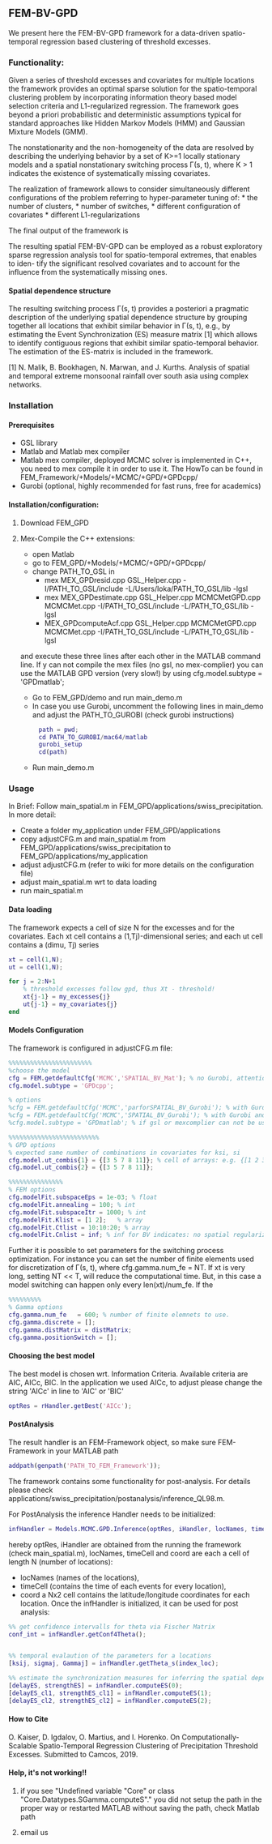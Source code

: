 ## FEM-BV-GPD
We present here the FEM-BV-GPD framework for a data-driven spatio-temporal regression based clustering of threshold excesses.



### Functionality: 
Given a series of threshold excesses and covariates for multiple locations the framework provides an optimal sparse solution for the spatio-temporal clustering problem by incorporating information theory based model selection criteria and L1-regularized regression. The framework goes beyond a priori probabilistic and deterministic assumptions typical for standard approaches like Hidden Markov Models (HMM) and Gaussian Mixture Models (GMM). 


The nonstationarity and the non-homogeneity of the data are resolved by describing the underlying behavior by a set of K>=1 locally stationary models and a spatial nonstationary switching process Γ(s, t), where K > 1 indicates the existence of systematically missing covariates.


The realization of framework allows to consider simultaneously different configurations of the problem referring to hyper-parameter tuning of:
	* the number of clusters,
	* number of switches,
	* different configuration of covariates
	* different L1-regularizations 

The final output of the framework is 



The resulting spatial FEM-BV-GPD can be employed as a robust exploratory sparse regression analysis tool for spatio-temporal extremes, that enables to iden- tify the significant resolved covariates and to account for the influence from the systematically missing ones.

#### Spatial dependence structure 
The resulting switching process Γ(s, t) provides a posteriori a pragmatic description of the underlying spatial dependence structure by grouping together all locations that exhibit similar behavior in Γ(s, t), e.g., by estimating the Event Synchronization (ES) measure matrix [1] which allows to identify contiguous regions that exhibit similar spatio-temporal behavior. The estimation of the ES-matrix is included in the framework.

[1] N. Malik, B. Bookhagen, N. Marwan, and J. Kurths. Analysis of spatial and temporal extreme monsoonal rainfall over south asia using complex networks.

### Installation

#### Prerequisites
 * GSL library 
 * Matlab and Matlab mex compiler
 * Matlab mex compiler, deployed MCMC solver is implemented in C++, you need to mex compile it in order to use it. The HowTo can be found in FEM_Framework/+Models/+MCMC/+GPD/+GPDcpp/
 * Gurobi (optional, highly recommended for fast runs, free for academics)


#### Installation/configuration:
1. Download FEM_GPD
2. Mex-Compile the C++ extensions: 
	* open Matlab
	* go to FEM_GPD/+Models/+MCMC/+GPD/+GPDcpp/
	* change PATH_TO_GSL in 
		* mex MEX_GPDresid.cpp GSL_Helper.cpp -I/PATH_TO_GSL/include -L/Users/loka/PATH_TO_GSL/lib -lgsl
		* mex MEX_GPDestimate.cpp GSL_Helper.cpp MCMCMetGPD.cpp MCMCMet.cpp -I/PATH_TO_GSL/include -L/PATH_TO_GSL/lib -lgsl
		* MEX_GPDcomputeAcf.cpp  GSL_Helper.cpp MCMCMetGPD.cpp MCMCMet.cpp -I/PATH_TO_GSL/include -L/PATH_TO_GSL/lib -lgsl
	 
	and execute these three lines after each other in the MATLAB command line. If y can not compile the mex files (no gsl, no mex-complier) you can use the MATLAB GPD version (very slow!) by using 
	 	cfg.model.subtype = 'GPDmatlab';
	* Go to FEM_GPD/demo and run main_demo.m
	* In case you use Gurobi, uncomment the following lines in main_demo and adjust the PATH_TO_GUROBI (check gurobi instructions)
	```matlab
		 path = pwd;
		 cd PATH_TO_GUROBI/mac64/matlab
		 gurobi_setup
		 cd(path)
	```
	* Run main_demo.m


### Usage
In Brief: Follow main_spatial.m in FEM_GPD/applications/swiss_precipitation.
In more detail: 
* Create a folder my_application under FEM_GPD/applications
* copy adjustCFG.m and main_spatial.m from FEM_GPD/applications/swiss_precipitation to FEM_GPD/applications/my_application
* adjust adjustCFG.m (refer to wiki for more details on the configuration file)
* adjust main_spatial.m wrt to data loading
* run main_spatial.m
	

#### Data loading
The framework expects  a cell of size N for the excesses and for the covariates.
Each xt cell contains a (1,Tj)-dimensional series; and each ut cell contains a (dimu, Tj) series 
```matlab
xt = cell(1,N);
ut = cell(1,N);

for j = 2:N+1
    % threshold excesses follow gpd, thus Xt - threshold!
    xt{j-1} = my_excesses{j}
    ut{j-1} = my_covariates{j}
end
```

#### Models Configuration  
The framework is configured in adjustCFG.m file: 

```matlab
%%%%%%%%%%%%%%%%%%%%%%%
%choose the model
cfg = FEM.getdefaultCfg('MCMC','SPATIAL_BV_Mat'); % no Gurobi, attention be very slow!
cfg.model.subtype = 'GPDcpp';

% options
%cfg = FEM.getdefaultCfg('MCMC','parforSPATIAL_BV_Gurobi'); % with Gurobi and no spatial regularizaiton
%cfg = FEM.getdefaultCfg('MCMC','SPATIAL_BV_Gurobi'); % with Gurobi and spatial regularizaiton
%cfg.model.subtype = 'GPDmatlab'; % if gsl or mexcomplier can not be used, using matlab will be very slow!

%%%%%%%%%%%%%%%%%%%%%%%%%
% GPD options
% expected same number of combinations in covariates for ksi, si
cfg.model.ut_combis{1} = {[3 5 7 8 11]}; % cell of arrays: e.g. {[1 2 3], [2 3 4], []} ...
cfg.model.ut_combis{2} = {[3 5 7 8 11]}; 

%%%%%%%%%%%%%%%
% FEM options
cfg.modelFit.subspaceEps = 1e-03; % float
cfg.modelFit.annealing = 100; % int
cfg.modelFit.subspaceItr = 1000; % int
cfg.modelFit.Klist = [1 2];   % array
cfg.modelFit.Ctlist = 10:10:20; % array
cfg.modelFit.Cnlist = inf; % inf for BV indicates: no spatial regularization

```
Further it is possible to set parameters for the switching process optimization. For instance
you can set the number of finite elements used for discretization of Γ(s, t), 
where cfg.gamma.num_fe = NT. If xt is very long, setting NT << T, will reduce the computational time. But, in this case a model switching can happen only every len(xt)/num_fe. If the 

```matlab
%%%%%%%%%
% Gamma options 
cfg.gamma.num_fe   = 600; % number of finite elemnets to use. 
cfg.gamma.discrete = [];
cfg.gamma.distMatrix = distMatrix;
cfg.gamma.positionSwitch = [];

```


#### Choosing the best model
The best model is chosen wrt. Information Criteria. Available criteria are AIC, AICc, BIC. 
In the application we used AICc, to adjust please change the string 'AICc' in line to 'AIC' or 'BIC'

```matlab
optRes = rHandler.getBest('AICc');
```

#### PostAnalysis
The result handler is an FEM-Framework object, so make sure FEM-Framework in your MATLAB path
```matlab
addpath(genpath('PATH_TO_FEM_Framework'));
```

The framework contains some functionality for post-analysis. For details please check
applications/swiss_precipitation/postanalysis/inference_QL98.m. 

For PostAnalysis the inference Handler needs to be initialized: 

```matlab
infHandler = Models.MCMC.GPD.Inference(optRes, iHandler, locNames, timeCell, coord, []);
```
hereby optRes, iHandler are obtained from the running the framework (check main_spatial.m), 
locNames, timeCell and coord are each a cell of length N (number of locations):
* locNames (names of the locations), 
* timeCell (contains the time of each events for every location),
* coord a Nx2 cell contains the latitude/longitude coordinates for each location. 
Once the infHandler is initialized, it can be used for post analysis:

```matlab
%% get confidence intervalls for theta via Fischer Matrix
conf_int = infHandler.getConf4Theta();


%% temporal evalaution of the parameters for a locations
[ksij, sigmaj, Gammaj] = infHandler.getTheta_s(index_loc);

%% estimate the synchronization measures for inferring the spatial dependence structure
[delayES, strengthES] = infHandler.computeES(0);
[delayES_cl1, strengthES_cl1] = infHandler.computeES(1);
[delayES_cl2, strengthES_cl2] = infHandler.computeES(2);

```



#### How to Cite
O. Kaiser, D. Igdalov, O. Martius,  and I. Horenko. On Computationally-Scalable Spatio-Temporal Regression Clustering of Precipitation Threshold Excesses. Submitted to Camcos, 2019.


#### Help, it's not working!!
1. if you see "Undefined variable "Core" or class "Core.Datatypes.SGamma.computeS"."
   you did not setup the path in the proper way or restarted MATLAB without saving the path, check Matlab path


2. email us
